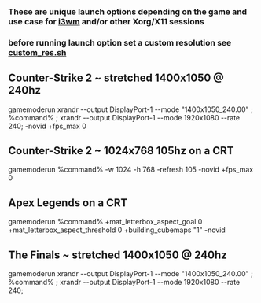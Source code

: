 ### These are unique launch options depending on the game and use case for [i3wm](https://github.com/i3/i3) and/or other Xorg/X11 sessions

### before running launch option set a custom resolution see [custom_res.sh](https://github.com/dillacorn/dotfiles/blob/main/config/i3/custom_res.sh)

## Counter-Strike 2 ~ stretched 1400x1050 @ 240hz
gamemoderun xrandr --output DisplayPort-1 --mode "1400x1050_240.00" ; %command% ; xrandr --output DisplayPort-1 --mode 1920x1080 --rate 240; -novid +fps_max 0 

## Counter-Strike 2 ~ 1024x768 105hz on a CRT
gamemoderun %command% -w 1024 -h 768 -refresh 105 -novid +fps_max 0

## Apex Legends on a CRT
gamemoderun %command% +mat_letterbox_aspect_goal 0 +mat_letterbox_aspect_threshold 0 +building_cubemaps "1" -novid

## The Finals ~ stretched 1400x1050 @ 240hz
gamemoderun xrandr --output DisplayPort-1 --mode "1400x1050_240.00" ; %command% ; xrandr --output DisplayPort-1 --mode 1920x1080 --rate 240;
